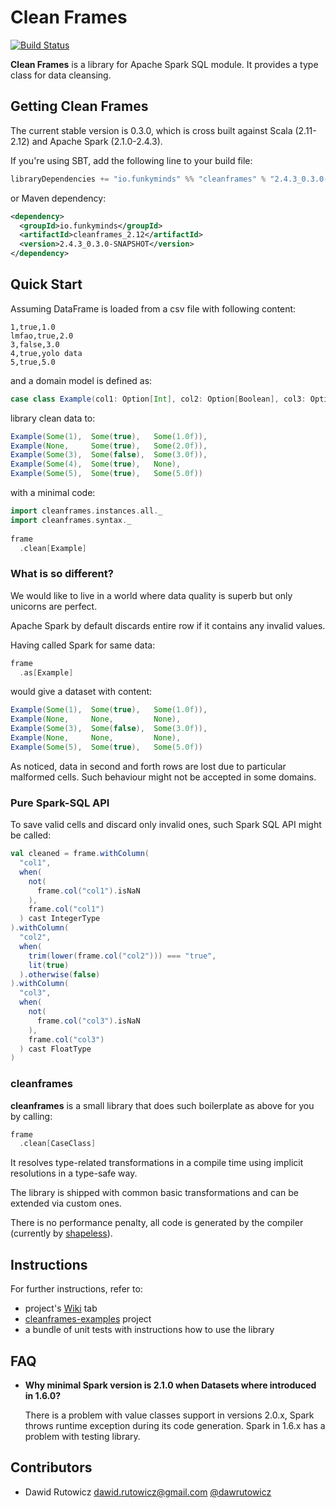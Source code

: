 
# Clean Frames

[![Build Status](https://travis-ci.org/funkyminds/cleanframes.svg?branch=master)](https://travis-ci.org/funkyminds/cleanframes)

**Clean Frames** is a library for Apache Spark SQL module. It provides a type class for data cleansing. 

## Getting Clean Frames

The current stable version is 0.3.0, which is cross built against Scala (2.11-2.12) and Apache Spark (2.1.0-2.4.3).

If you're using SBT, add the following line to your build file:

```scala
libraryDependencies += "io.funkyminds" %% "cleanframes" % "2.4.3_0.3.0-SNAPSHOT"
```

or Maven dependency:

```xml
<dependency>
  <groupId>io.funkyminds</groupId>
  <artifactId>cleanframes_2.12</artifactId>
  <version>2.4.3_0.3.0-SNAPSHOT</version>
</dependency>
```

## Quick Start

Assuming DataFrame is loaded from a csv file with following content:
```csv
1,true,1.0
lmfao,true,2.0
3,false,3.0
4,true,yolo data
5,true,5.0
```

and a domain model is defined as:

```scala
case class Example(col1: Option[Int], col2: Option[Boolean], col3: Option[Float])
```

library clean data to:

```scala
Example(Some(1),  Some(true),   Some(1.0f)),
Example(None,     Some(true),   Some(2.0f)),
Example(Some(3),  Some(false),  Some(3.0f)),
Example(Some(4),  Some(true),   None),
Example(Some(5),  Some(true),   Some(5.0f))
```

with a minimal code:

```scala
import cleanframes.instances.all._
import cleanframes.syntax._
  
frame
  .clean[Example]
```

### What is so different?

We would like to live in a world where data quality is superb but only unicorns are perfect.

Apache Spark by default discards entire row if it contains any invalid values.

Having called Spark for same data:

```scala
frame
  .as[Example]
```

would give a dataset with content:

```scala
Example(Some(1),  Some(true),   Some(1.0f)),
Example(None,     None,         None),
Example(Some(3),  Some(false),  Some(3.0f)),
Example(None,     None,         None),
Example(Some(5),  Some(true),   Some(5.0f))
```

As noticed, data in second and forth rows are lost due to particular malformed cells. Such behaviour might not be accepted in some domains.


### Pure Spark-SQL API

To save valid cells and discard only invalid ones, such Spark SQL API might be called: 

```scala
val cleaned = frame.withColumn(
  "col1",
  when(
    not(
      frame.col("col1").isNaN
    ),
    frame.col("col1")
  ) cast IntegerType
).withColumn(
  "col2",
  when(
    trim(lower(frame.col("col2"))) === "true",
    lit(true)
  ).otherwise(false)
).withColumn(
  "col3",
  when(
    not(
      frame.col("col3").isNaN
    ),
    frame.col("col3")
  ) cast FloatType
)
```

### cleanframes

__cleanframes__ is a small library that does such boilerplate as above for you by calling:

```scala
frame
  .clean[CaseClass]
```

It resolves type-related transformations in a compile time using implicit resolutions in a type-safe way.

The library is shipped with common basic transformations and can be extended via custom ones.

There is no performance penalty, all code is generated by the compiler (currently by [shapeless](https://github.com/milessabin/shapeless)). 

## Instructions

For further instructions, refer to:
* project's [Wiki](https://github.com/funkyminds/cleanframes/wiki) tab
* [cleanframes-examples](https://github.com/funkyminds/cleanframes-examples) project
* a bundle of unit tests with instructions how to use the library

## FAQ

* __Why minimal Spark version is 2.1.0 when Datasets where introduced in 1.6.0?__
  
   There is a problem with value classes support in versions 2.0.x, Spark throws runtime exception during its code generation. Spark in 1.6.x has a problem with testing library. 

## Contributors

+ Dawid Rutowicz <dawid.rutowicz@gmail.com> [@dawrutowicz](https://twitter.com/dawrutowicz)

